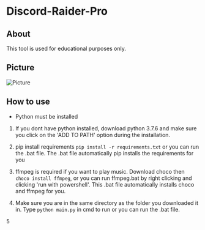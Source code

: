 # Discord-Raider-Pro

## About
This tool is used for educational purposes only. 

## Picture
![Picture](https://i.ibb.co/hVQgWK7/Screenshot-199.png)

## How to use
- Python must be installed

1. If you dont have python installed, download python 3.7.6
and make sure you click on the 'ADD TO PATH' option during
the installation.

2. pip install requirements ```pip install -r requirements.txt``` or you can run the .bat file. The .bat file automatically pip installs the requirements for you

3. ffmpeg is required if you want to play music. Download choco then ```choco install ffmpeg```, or you can run ffmpeg.bat by right clicking and clicking 'run with powershell'. This .bat file automatically installs choco and ffmpeg for you.

4.  Make sure you are in the same directory as the folder you downloaded it in.  Type
```python main.py``` in cmd to run or you can run the .bat file.

5
